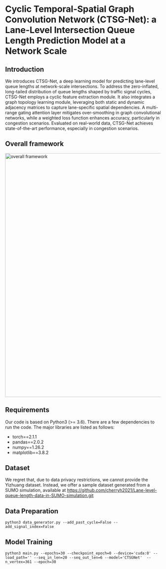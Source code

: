 # Cyclic Temporal-Spatial Graph Convolution Network (CTSG-Net):  a Lane-Level Intersection Queue Length Prediction Model at a Network Scale
## Introduction
We introduces CTSG-Net, a deep learning model for predicting lane-level queue lengths at network-scale intersections. To address the zero-inflated, long-tailed distribution of queue lengths shaped by traffic signal cycles, CTSG-Net employs a cyclic feature extraction module. It also integrates a graph topology learning module, leveraging both static and dynamic adjacency matrices to capture lane-specific spatial dependencies. A multi-range gating attention layer mitigates over-smoothing in graph convolutional networks, while a weighted loss function enhances accuracy, particularly in congestion scenarios. Evaluated on real-world data, CTSG-Net achieves state-of-the-art performance, especially in congestion scenarios.

## Overall framework
<img width="790" alt="overall framework" src="https://github.com/user-attachments/assets/9810013a-d44b-43e6-b48f-989867655d3a" />

## Requirements
Our code is based on Python3 (>= 3.6). There are a few dependencies to run the code. The major libraries are listed as follows:

- torch==2.1.1
- pandas==2.0.2
- numpy==1.26.2
- matplotlib==3.8.2

## Dataset
We regret that, due to data privacy restrictions, we cannot provide the Yizhuang dataset. Instead, we offer a sample dataset generated from a SUMO simulation, available at https://github.com/cherryh2021/Lane-level-queue-length-data-in-SUMO-simulation.git
## Data Preparation
`python3 data_generator.py --add_past_cycle=False --add_signal_index=False`

## Model Training
`python3 main.py --epochs=30 --checkpoint_epoch=0 --device='cuda:0' --load_path='' --seq_in_len=20 --seq_out_len=6 --model='CTSGNet'  --n_vertex=361 --epoch=30`
